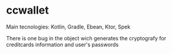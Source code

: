 # ccwallet
Main tecnologies: Kotlin, Gradle, Ebean, Ktor, Spek

There is one bug in the object wich generates the cryptografy for creditcards information and user's passwords

